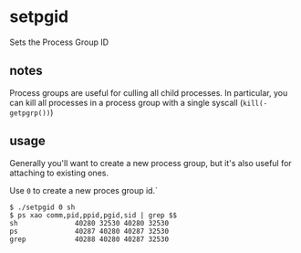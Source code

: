 # setpgid

Sets the Process Group ID

## notes

Process groups are useful for culling all child processes.  In particular, you can kill all processes in a process group with a single syscall (`kill(-getpgrp())`)

## usage

Generally you'll want to create a new process group, but it's also useful for attaching to existing ones.

Use `0` to create a new proces group id.`

```
$ ./setpgid 0 sh
$ ps xao comm,pid,ppid,pgid,sid | grep $$
sh              40280 32530 40280 32530
ps              40287 40280 40287 32530
grep            40288 40280 40287 32530
```